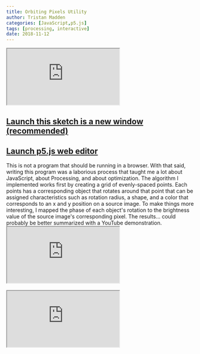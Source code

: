 ```yaml
---
title: Orbiting Pixels Utility
author: Tristan Madden
categories: [JavaScript,p5.js]
tags: [processing, interactive]
date: 2018-11-12
---
```

<div class="iframe-wrapper-1-1">
    <iframe src="https://editor.p5js.org/Berkanan/full/P61irisoa"></iframe>
</div>
<h2><a href="https://editor.p5js.org/Berkanan/full/P61irisoa" target="_blank">Launch this sketch is a new window (recommended)</a></h2>

<h2><a href="https://editor.p5js.org/Berkanan/sketches/P61irisoa">Launch p5.js web editor</a></h2>
This is not a program that should be running in a browser. With that said, writing this program was a laborious process that taught me a lot about JavaScript, about Processing, and about optimization. The algorithm I implemented works first by creating a grid of evenly-spaced points. Each points has a corresponding object that rotates around that point that can be assigned characteristics such as rotation radius, a shape, and a color that corresponds to an x and y position on a source image. To make things more interesting, I mapped the phase of each object's rotation to the brightness value of the source image's corresponding pixel. The results... could probably be better summarized with a YouTube demonstration.
<div class="iframe-wrapper-16-9">
    <iframe src="https://www.youtube.com/embed/wScbpI7JfZ0?feature=oembed"></iframe>
</div>
<br>
<div class="iframe-wrapper-16-9">
    <iframe src="https://www.youtube.com/embed/-dvcPju6q5o?feature=oembed"></iframe>
</div>